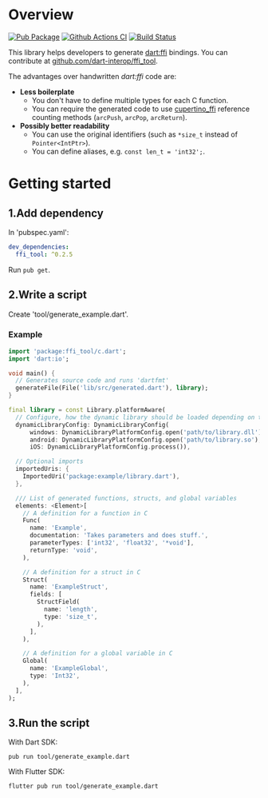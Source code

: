 # Overview
[![Pub Package](https://img.shields.io/pub/v/ffi_tool.svg)](https://pub.dartlang.org/packages/ffi_tool)
[![Github Actions CI](https://github.com/dart-interop/ffi_tool/workflows/Dart%20CI/badge.svg)](https://github.com/dart-interop/ffi_tool/actions?query=workflow%3A%22Dart+CI%22)
[![Build Status](https://travis-ci.org/dart-interop/ffi_tool.svg?branch=master)](https://travis-ci.org/dart-interop/ffi_tool)

This library helps developers to generate [dart:ffi](https://dart.dev/guides/libraries/c-interop)
bindings. You can contribute at [github.com/dart-interop/ffi_tool](https://github.com/dart-interop/ffi_tool).

The advantages over handwritten _dart:ffi_ code are:
  * __Less boilerplate__
    * You don't have to define multiple types for each C function.
    * You can require the generated code to use [cupertino_ffi](https://pub.dev/packages/cupertino_ffi)
      reference counting methods (`arcPush`, `arcPop`, `arcReturn`).
  * __Possibly better readability__
    * You can use the original identifiers (such as `*size_t` instead of `Pointer<IntPtr>`).
    * You can define aliases, e.g. `const len_t = 'int32';`.

# Getting started
## 1.Add dependency
In 'pubspec.yaml':
```yaml
dev_dependencies:
  ffi_tool: ^0.2.5
```

Run `pub get`.

## 2.Write a script
Create 'tool/generate_example.dart'.

### Example

```dart
import 'package:ffi_tool/c.dart';
import 'dart:io';

void main() {
  // Generates source code and runs 'dartfmt'
  generateFile(File('lib/src/generated.dart'), library);
}

final library = const Library.platformAware(
  // Configure, how the dynamic library should be loaded depending on the platform
  dynamicLibraryConfig: DynamicLibraryConfig(
      windows: DynamicLibraryPlatformConfig.open('path/to/library.dll'),
      android: DynamicLibraryPlatformConfig.open('path/to/library.so'),
      iOS: DynamicLibraryPlatformConfig.process()),

  // Optional imports
  importedUris: {
    ImportedUri('package:example/library.dart'),
  },

  /// List of generated functions, structs, and global variables
  elements: <Element>[
    // A definition for a function in C
    Func(
      name: 'Example',
      documentation: 'Takes parameters and does stuff.',
      parameterTypes: ['int32', 'float32', '*void'],
      returnType: 'void',
    ),

    // A definition for a struct in C
    Struct(
      name: 'ExampleStruct',
      fields: [
        StructField(
          name: 'length',
          type: 'size_t',
        ),
      ],
    ),

    // A definition for a global variable in C
    Global(
      name: 'ExampleGlobal',
      type: 'Int32',
    ),
  ],
);
```

## 3.Run the script
With Dart SDK:
```
pub run tool/generate_example.dart
```

With Flutter SDK:
```
flutter pub run tool/generate_example.dart
```
